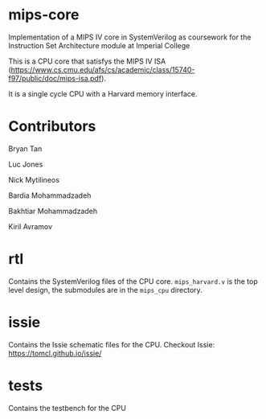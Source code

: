 # mips-core
Implementation of a MIPS IV core in SystemVerilog as coursework for the Instruction Set Architecture module at Imperial College

This is a CPU core that satisfys the MIPS IV ISA (https://www.cs.cmu.edu/afs/cs/academic/class/15740-f97/public/doc/mips-isa.pdf).

It is a single cycle CPU with a Harvard memory interface.

# Contributors

Bryan Tan

Luc Jones

Nick Mytilineos

Bardia Mohammadzadeh

Bakhtiar Mohammadzadeh

Kiril Avramov

# rtl
Contains the SystemVerilog files of the CPU core. `mips_harvard.v` is the top level design, the submodules are in the `mips_cpu` directory.

# issie
Contains the Issie schematic files for the CPU. Checkout Issie: https://tomcl.github.io/issie/

# tests
Contains the testbench for the CPU
